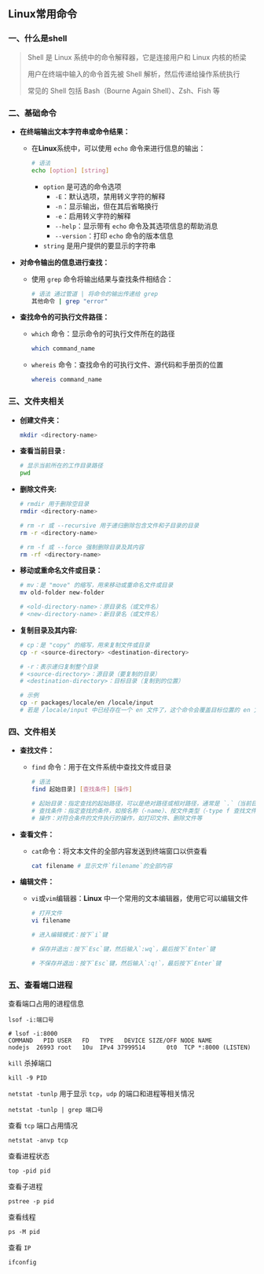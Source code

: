 ## Linux常用命令

### 一、什么是shell

> Shell 是 Linux 系统中的命令解释器，它是连接用户和 Linux 内核的桥梁
>
> 用户在终端中输入的命令首先被 Shell 解析，然后传递给操作系统执行
>
> 常见的 Shell 包括 Bash（Bourne Again Shell）、Zsh、Fish 等

### 二、基础命令

- **在终端输出文本字符串或命令结果：**

  - 在**Linux**系统中，可以使用 `echo` 命令来进行信息的输出：

    ```bash
    # 语法
    echo [option] [string]
    ```

    - `option` 是可选的命令选项
      - `-E`：默认选项，禁用转义字符的解释
      - `-n`：显示输出，但在其后省略换行
      - `-e`：启用转义字符的解释
      - `--help`：显示带有 `echo` 命令及其选项信息的帮助消息
      - `--version`：打印 `echo` 命令的版本信息
    - `string` 是用户提供的要显示的字符串

- **对命令输出的信息进行查找：**

  - 使用 `grep` 命令将输出结果与查找条件相结合：

    ```bash
    # 语法 通过管道 | 将命令的输出传递给 grep
    其他命令 | grep "error"
    ```

- **查找命令的可执行文件路径：**

  - `which` 命令：显示命令的可执行文件所在的路径

    ```bash
    which command_name
    ```

  - `whereis` 命令：查找命令的可执行文件、源代码和手册页的位置

    ```bash
    whereis command_name
    ```

### 三、文件夹相关

- **创建文件夹：**

  ```bash
  mkdir <directory-name>
  ```

- **查看当前目录 :**

  ```bash
  # 显示当前所在的工作目录路径
  pwd
  ```

- **删除文件夹:**

  ```bash
  # rmdir 用于删除空目录
  rmdir <directory-name>  
  
  # rm -r 或 --recursive 用于递归删除包含文件和子目录的目录
  rm -r <directory-name>
  
  # rm -f 或 --force 强制删除目录及其内容
  rm -rf <directory-name>
  ```

- **移动或重命名文件或目录：**

  ```bash
  # mv：是 "move" 的缩写，用来移动或重命名文件或目录
  mv old-folder new-folder
  
  # <old-directory-name>：原目录名（或文件名）
  # <new-directory-name>：新目录名（或文件名）
  ```

- **复制目录及其内容:**

  ```bash
  # cp：是 "copy" 的缩写，用来复制文件或目录
  cp -r <source-directory> <destination-directory>
  
  # -r：表示递归复制整个目录
  # <source-directory>：源目录（要复制的目录）
  # <destination-directory>：目标目录（复制到的位置）
  
  # 示例
  cp -r packages/locale/en /locale/input
  # 若是 /locale/input 中已经存在一个 en 文件了，这个命令会覆盖目标位置的 en 文件夹及其内容
  ```

### 四、文件相关

- **查找文件：**

  - `find` 命令：用于在文件系统中查找文件或目录

    ```bash
    # 语法
    find 起始目录] [查找条件] [操作]
    
    # 起始目录：指定查找的起始路径，可以是绝对路径或相对路径，通常是 `.`（当前目录）或 `/`（根目录）
    # 查找条件：指定查找的条件，如按名称（-name）、按文件类型（-type f 查找文件，-type d 查找目录）
    # 操作：对符合条件的文件执行的操作，如打印文件、删除文件等
    ```

- **查看文件：**

  - `cat`命令：将文本文件的全部内容发送到终端窗口以供查看

    ```bash
    cat filename # 显示文件`filename`的全部内容
    ```

- **编辑文件：**

  - `vi`或`vim`编辑器：**Linux** 中一个常用的文本编辑器，使用它可以编辑文件

    ```bash
    # 打开文件
    vi filename
    
    # 进入编辑模式：按下`i`键
    
    # 保存并退出：按下`Esc`键，然后输入`:wq`，最后按下`Enter`键
    
    # 不保存并退出：按下`Esc`键，然后输入`:q!`，最后按下`Enter`键
    ```

### 五、查看端口进程

查看端口占用的进程信息

```shell
lsof -i:端口号

# lsof -i:8000
COMMAND   PID USER   FD   TYPE   DEVICE SIZE/OFF NODE NAME
nodejs  26993 root   10u  IPv4 37999514      0t0  TCP *:8000 (LISTEN)
```

`kill` 杀掉端口

```shell
kill -9 PID
```

`netstat -tunlp` 用于显示 `tcp`，`udp` 的端口和进程等相关情况

```shell
netstat -tunlp | grep 端口号
```

查看 `tcp` 端口占用情况

```shell
netstat -anvp tcp
```

查看进程状态

```shell
top -pid pid
```

查看子进程

```shell
pstree -p pid
```

查看线程

```shell
ps -M pid
```

查看 `IP`

```shell
ifconfig
```

